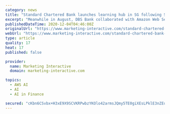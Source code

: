 ```yaml
---
category: news
title: "Standard Chartered Bank launches learning hub in SG following SG$5m investment"
excerpt: "Meanwhile in August, DBS Bank collaborated with Amazon Web Services to launch DBS x AWS DeepRacer League in a bid to equip its employees with fundamental skills in AI and machine learning."
publishedDateTime: 2020-12-04T04:46:00Z
originalUrl: "https://www.marketing-interactive.com/standard-chartered-bank-launches-learning-hub-in-sg-following-sgm-investment"
webUrl: "https://www.marketing-interactive.com/standard-chartered-bank-launches-learning-hub-in-sg-following-sgm-investment"
type: article
quality: 17
heat: 17
published: false

provider:
  name: Marketing Interactive
  domain: marketing-interactive.com

topics:
  - AWS AI
  - AI
  - AI in Finance

secured: "cKbn6CSvbx+H3xE9X9SCVKRPwbzYKOlo42armsJQmy5TE0giXEsLPklE3nZEu3ggBTxJ9xMtGTYBq8CLIWwkoJYIFX71zU/8WktAu798PNUyc+CK5IT/PHOCagZJDbLgVgInoOCMmqmBRLAOE/dDDDpoBLvLeprrODxl5gjPtM6pDUKHrHRSNZIWwenqfLO5aSv17TLQmNkyh23o4ksM0NW2vAbXY/Y3t8QwRuSxfgApNrYN0ECKGHDTL2lL/QBdTtrjhXbL+snKp3GuybQFf4pXAagRwQrlHftgkctey+GEpujnHzzQp/zohklpNyaQdY+vL6FdkCaJ7fwWRAzhndJbFcdc3tqBC8dRwXJRs50=;P1nx+EPK31DfwKcunDK8AQ=="
---
```


